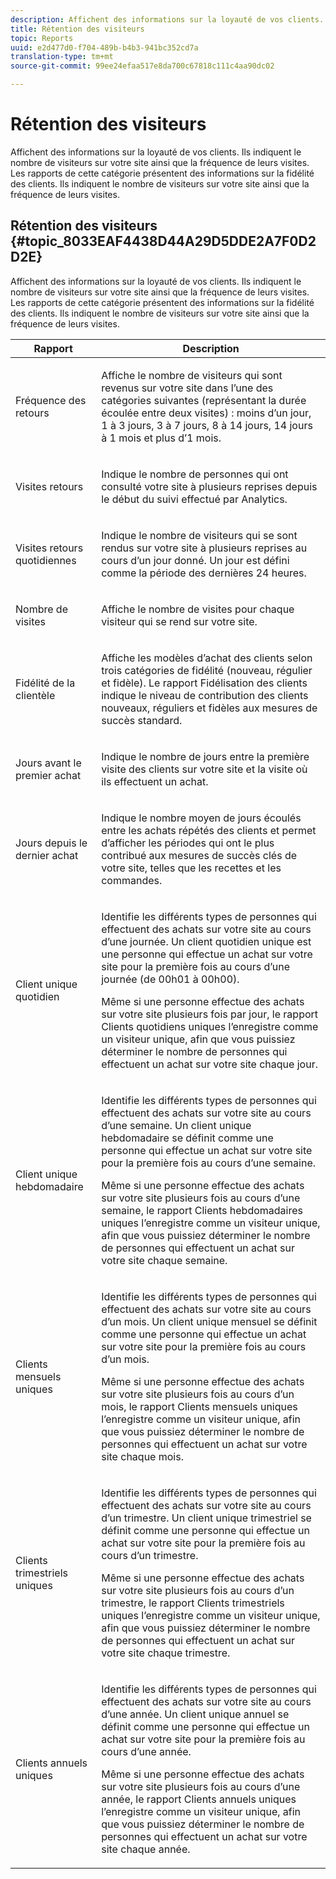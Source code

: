 ```yaml
---
description: Affichent des informations sur la loyauté de vos clients. Ils indiquent le nombre de visiteurs sur votre site ainsi que la fréquence de leurs visites. Les rapports de cette catégorie présentent des informations sur la fidélité des clients. Ils indiquent le nombre de visiteurs sur votre site ainsi que la fréquence de leurs visites.
title: Rétention des visiteurs
topic: Reports
uuid: e2d477d0-f704-489b-b4b3-941bc352cd7a
translation-type: tm+mt
source-git-commit: 99ee24efaa517e8da700c67818c111c4aa90dc02

---
```



# Rétention des visiteurs

Affichent des informations sur la loyauté de vos clients. Ils indiquent le nombre de visiteurs sur votre site ainsi que la fréquence de leurs visites. Les rapports de cette catégorie présentent des informations sur la fidélité des clients. Ils indiquent le nombre de visiteurs sur votre site ainsi que la fréquence de leurs visites.

## Rétention des visiteurs {#topic_8033EAF4438D44A29D5DDE2A7F0D2D2E}

Affichent des informations sur la loyauté de vos clients. Ils indiquent le nombre de visiteurs sur votre site ainsi que la fréquence de leurs visites. Les rapports de cette catégorie présentent des informations sur la fidélité des clients. Ils indiquent le nombre de visiteurs sur votre site ainsi que la fréquence de leurs visites.

<table id="table_486948EB47664B90BDF9915314B572B0"> 
 <thead> 
  <tr> 
   <th colname="col1" class="entry"> Rapport </th> 
   <th colname="col2" class="entry"> Description </th> 
  </tr> 
 </thead>
 <tbody> 
  <tr> 
   <td colname="col1"> Fréquence des retours </td> 
   <td colname="col2"> <p>Affiche le nombre de visiteurs qui sont revenus sur votre site dans l’une des catégories suivantes (représentant la durée écoulée entre deux visites) : moins d’un jour, 1 à 3 jours, 3 à 7 jours, 8 à 14 jours, 14 jours à 1 mois et plus d’1 mois. </p> </td> 
  </tr> 
  <tr> 
   <td colname="col1"> Visites retours </td> 
   <td colname="col2"> <p>Indique le nombre de personnes qui ont consulté votre site à plusieurs reprises depuis le début du suivi effectué par Analytics. </p> </td> 
  </tr> 
  <tr> 
   <td colname="col1"> Visites retours quotidiennes </td> 
   <td colname="col2"> <p>Indique le nombre de visiteurs qui se sont rendus sur votre site à plusieurs reprises au cours d’un jour donné. Un jour est défini comme la période des dernières 24 heures. </p> </td> 
  </tr> 
  <tr> 
   <td colname="col1"> Nombre de visites </td> 
   <td colname="col2"> <p>Affiche le nombre de visites pour chaque visiteur qui se rend sur votre site. </p> </td> 
  </tr> 
  <tr> 
   <td colname="col1"> Fidélité de la clientèle </td> 
   <td colname="col2"> <p>Affiche les modèles d’achat des clients selon trois catégories de fidélité (nouveau, régulier et fidèle). Le rapport <span class="wintitle">Fidélisation des clients</span> indique le niveau de contribution des clients nouveaux, réguliers et fidèles aux mesures de succès standard. </p> </td> 
  </tr> 
  <tr> 
   <td colname="col1"> Jours avant le premier achat </td> 
   <td colname="col2"> <p>Indique le nombre de jours entre la première visite des clients sur votre site et la visite où ils effectuent un achat. </p> </td> 
  </tr> 
  <tr> 
   <td colname="col1"> Jours depuis le dernier achat </td> 
   <td colname="col2"> <p>Indique le nombre moyen de jours écoulés entre les achats répétés des clients et permet d’afficher les périodes qui ont le plus contribué aux mesures de succès clés de votre site, telles que les recettes et les commandes. </p> </td> 
  </tr> 
  <tr> 
   <td colname="col1"> Client unique quotidien </td> 
   <td colname="col2"> <p>Identifie les différents types de personnes qui effectuent des achats sur votre site au cours d’une journée. Un client quotidien unique est une personne qui effectue un achat sur votre site pour la première fois au cours d’une journée (de 00h01 à 00h00). </p> <p>Même si une personne effectue des achats sur votre site plusieurs fois par jour, le rapport <span class="wintitle">Clients quotidiens uniques</span> l’enregistre comme un visiteur unique, afin que vous puissiez déterminer le nombre de personnes qui effectuent un achat sur votre site chaque jour. </p> </td> 
  </tr> 
  <tr> 
   <td colname="col1"> Client unique hebdomadaire </td> 
   <td colname="col2"> <p>Identifie les différents types de personnes qui effectuent des achats sur votre site au cours d’une semaine. Un client unique hebdomadaire se définit comme une personne qui effectue un achat sur votre site pour la première fois au cours d’une semaine. </p> <p>Même si une personne effectue des achats sur votre site plusieurs fois au cours d’une semaine, le rapport <span class="wintitle">Clients hebdomadaires uniques</span> l’enregistre comme un visiteur unique, afin que vous puissiez déterminer le nombre de personnes qui effectuent un achat sur votre site chaque semaine. </p> </td> 
  </tr> 
  <tr> 
   <td colname="col1"> Clients mensuels uniques </td> 
   <td colname="col2"> <p>Identifie les différents types de personnes qui effectuent des achats sur votre site au cours d’un mois. Un client unique mensuel se définit comme une personne qui effectue un achat sur votre site pour la première fois au cours d’un mois. </p> <p>Même si une personne effectue des achats sur votre site plusieurs fois au cours d’un mois, le rapport <span class="wintitle">Clients mensuels uniques</span> l’enregistre comme un visiteur unique, afin que vous puissiez déterminer le nombre de personnes qui effectuent un achat sur votre site chaque mois. </p> </td> 
  </tr> 
  <tr> 
   <td colname="col1"> Clients trimestriels uniques </td> 
   <td colname="col2"> <p>Identifie les différents types de personnes qui effectuent des achats sur votre site au cours d’un trimestre. Un client unique trimestriel se définit comme une personne qui effectue un achat sur votre site pour la première fois au cours d’un trimestre. </p> <p>Même si une personne effectue des achats sur votre site plusieurs fois au cours d’un trimestre, le rapport <span class="wintitle">Clients trimestriels uniques</span> l’enregistre comme un visiteur unique, afin que vous puissiez déterminer le nombre de personnes qui effectuent un achat sur votre site chaque trimestre. </p> </td> 
  </tr> 
  <tr> 
   <td colname="col1"> Clients annuels uniques </td> 
   <td colname="col2"> <p>Identifie les différents types de personnes qui effectuent des achats sur votre site au cours d’une année. Un client unique annuel se définit comme une personne qui effectue un achat sur votre site pour la première fois au cours d’une année. </p> <p>Même si une personne effectue des achats sur votre site plusieurs fois au cours d’une année, le rapport <span class="wintitle">Clients annuels uniques</span> l’enregistre comme un visiteur unique, afin que vous puissiez déterminer le nombre de personnes qui effectuent un achat sur votre site chaque année. </p> </td> 
  </tr> 
 </tbody> 
</table>

